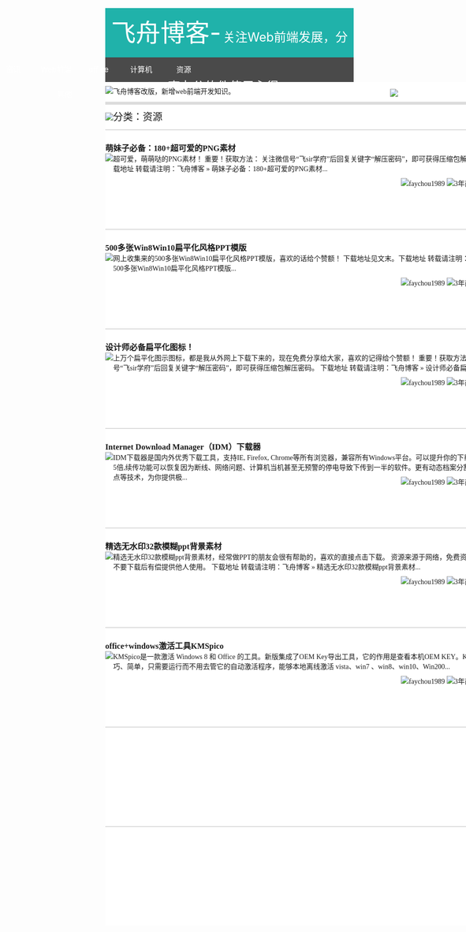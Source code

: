 <!DOCTYPE html>
<html>
	<head>
		<meta charset="utf-8" />
		<title>飞舟博客- 关注Web前端发展，分享办公软件使用心得。</title>
		<style type="text/css">
			*{
				margin: 0;
				padding: 0;
			}
			.haha{
				background: gainsboro;
			}
			.frist{
				height: 100px;
				background: lightseagreen;
				text-align: center;
			}
			.second{
				height: 50px;
				background-color: #4a4a4a;
				text-align: center;
			}
			.second1{
				display: inline-block;
			}
			.second-zy{
				display: inline-block;
			}
			.second1:hover{
				background: lightseagreen;
			}
			.thrid{
				width: 1200px;
				height: 40px;
				background: #FFFFFF;
				margin: 0 auto;
			}
			.thrid-1{
				font-family:"Microsoft " ;
				line-height: 40px;
			}
			.fourth{
				width: 1200px;
				height: 50px;
				background: #FFFFFF;
				margin: 0 auto;
				border-top: 6px solid gainsboro;
			}
			.fourth-1{
				font-family:"Microsoft " ;
				line-height: 50px;
				font-size: 20px;
			}
			.fifth{
				width: 1200px;
				height: 200px;
				background: #FFFFFF;
				margin: 0 auto;
				border-top: 2px solid gainsboro;
				font-family:"Microsoft " ;
			}
			.fifth-1{
				float: left;
			}
			.fifth-2{
				width: 800px;
				height: 50px;
				float: left;
			}
			.fifth-3{
				width: 600px;
				height: 50px;
				float: right;
			}
			.sixth{
				width: 1200px;
				height: 200px;
				background: #FFFFFF;
				margin: 0 auto;
				border-top: 2px solid gainsboro;
				font-family:"Microsoft " ;
			}
			.sixth-1{
				float: left;
			}
			.sixth-2{
				width: 800px;
				height: 50px;
				float: left;
			}
			.sixth-3{
				width: 600px;
				height: 50px;
				float: right;
			}
			.seventh{
				width: 1200px;
				height: 200px;
				background: #FFFFFF;
				margin: 0 auto;
				border-top: 2px solid gainsboro;
				font-family:"Microsoft " ;
			}
			.seventh-1{
				float: left;
			}
			.seventh-2{
				width: 800px;
				height: 50px;
				float: left;
			}
			.seventh-3{
				width: 600px;
				height: 50px;
				float: right;
			}
			.eighth{
				width: 1200px;
				height: 200px;
				background: #FFFFFF;
				margin: 0 auto;
				border-top: 2px solid gainsboro;
				font-family:"Microsoft " ;
			}
			.eighth-1{
				float: left;
			}
			.eighth-2{
				width: 800px;
				height: 50px;
				float: left;
			}
			.eighth-3{
				width: 600px;
				height: 50px;
				float: right;
			}
			.ninth{
				width: 1200px;
				height: 200px;
				background: #FFFFFF;
				margin: 0 auto;
				border-top: 2px solid gainsboro;
				font-family:"Microsoft " ;
			}
			.ninth-1{
				float: left;
			}
			.ninth-2{
				width: 800px;
				height: 50px;
				float: left;
			}
			.ninth-3{
				width: 600px;
				height: 50px;
				float: right;
			}
			.tenth{
				width: 1200px;
				height: 200px;
				background: #FFFFFF;
				margin: 0 auto;
				border-top: 2px solid gainsboro;
				font-family:"Microsoft " ;
			}
			.tenth-1{
				float: left;
			}
			.tenth-2{
				width: 800px;
				height: 50px;
				float: left;
			}
			.tenth-3{
				width: 600px;
				height: 50px;
				float: right;
			}
			.eleventh{
				width: 1200px;
				height: 200px;
				background: #FFFFFF;
				margin: 0 auto;
				border-top: 2px solid gainsboro;
				font-family:"Microsoft " ;
			}
			.twelfth{
				width: 1200px;
				height: 200px;
				background: #FFFFFF;
				margin: 0 auto;
				border-top: 2px solid gainsboro;
				font-family:"Microsoft " ;
			}
		</style>
	</head>
	<body>
		<div class="haha">
			<div class="frist">
				<span style="font-size: 50px;line-height:100px;color: white;">飞舟博客-</span>
				<span style="font-size: 25px;line-height:100px;color: white;">关注Web前端发展，分享办公软件使用心得。</span>
			</div>
			<div class="second">
					<div class="second1" style="position: relative;right: 300px;width: 65px;">
						<div style="font-size: 15px;line-height: 50px;color: white;">首页</div>
					</div>
					<div class="second1" style="position: relative;right: 300px;width: 65px;">
						<div style="font-size: 15px;line-height: 50px;color: white;">资讯</div>
					</div>
					<div class="second1" style="position: relative;right: 300px;width: 100px;">
						<div style="font-size: 15px;line-height: 50px;color: white;">Web前端</div>
					</div>
					<div class="second1" style="position: relative;right: 300px;width: 65px;">
						<div style="font-size: 15px;line-height: 50px;color: white;">office</div>
					</div>
					<div class="second1" style="position: relative;right: 300px;width: 100px;">
						<div style="font-size: 15px;line-height: 50px;color: white;">计算机</div>
					</div>
					<div class="second1" style="position: relative;right: 300px;width: 65px;">
						<div style="font-size: 15px;line-height: 50px;color: white;">资源</div>		
					</div>
					<div class="second1" style="position: relative;right: 300px;width: 65px;">
						<div style="font-size: 15px;line-height: 50px;color: white;">其他</div>
					</div>
					<div class="second1" style="position: relative;left: 300px;width: 65px;">
						<div style="font-size: 15px;line-height: 50px;color: white;"><img src="img/search.png"/></div>
					</div>
			</div>
			<div class="thrid">
				<div class="thrid-1"><img src="img/message.jpg"/>飞舟博客改版，新增web前端开发知识。</div>
			</div>
			<div class="fourth">
				<div class="fourth-1"><img src="img/email.png"/>分类：资源</div>
			</div>
			<div class="fifth">
				<h3>萌妹子必备：180+超可爱的PNG素材</h3>
				<div class="fifth-1">
					<img src="img/timthumb2.jpg"/>
				</div>
				<div class="fifth-2">超可爱，萌萌哒的PNG素材！ 重要！获取方法： 关注微信号“飞sir学府”后回复关键字“解压密码”，即可获得压缩包解压密码。 下载地址 转载请注明：飞舟博客 » 萌妹子必备：180+超可爱的PNG素材...					
				</div>
				<div class="fifth-3">
					<span><img src="img/one.png"/>faychou1989</span>
					<span><img src="img/two.png"/>3年前 (2016-03-02)</span>
					<span><img src="img/three.png"/>1328℃</span>
					<span><img src="img/four.png"/>0评论</span>
					<span><img src="img/five.png"/>24喜欢</span>					
				</div>
			</div>
			<div class="sixth">
				<h3>500多张Win8Win10扁平化风格PPT模版</h3>
				<div class="sixth-1">
					<img src="img/timthumb (6).jpg"/>
				</div>
				<div class="sixth-2">网上收集来的500多张Win8Win10扁平化风格PPT模版，喜欢的话给个赞额！ 下载地址见文末。下载地址 转载请注明：飞舟博客 » 500多张Win8Win10扁平化风格PPT模版...			
				</div>
				<div class="sixth-3">
					<span><img src="img/one.png"/>faychou1989</span>
					<span><img src="img/two.png"/>3年前 (2016-03-02)</span>
					<span><img src="img/three.png"/>1328℃</span>
					<span><img src="img/four.png"/>0评论</span>
					<span><img src="img/five.png"/>24喜欢</span>					
				</div>
			</div>
			<div class="seventh">
				<h3>设计师必备扁平化图标！</h3>
				<div class="seventh-1">
					<img src="img/timthumb (8).jpg"/>
				</div>
				<div class="seventh-2">上万个扁平化图示图标，都是我从外网上下载下来的，现在免费分享给大家，喜欢的记得给个赞额！   重要！获取方法： 关注微信号“飞sir学府”后回复关键字“解压密码”，即可获得压缩包解压密码。 下载地址 转载请注明：飞舟博客 » 设计师必备扁平...	
				</div>
				<div class="seventh-3">
					<span><img src="img/one.png"/>faychou1989</span>
					<span><img src="img/two.png"/>3年前 (2016-03-02)</span>
					<span><img src="img/three.png"/>1328℃</span>
					<span><img src="img/four.png"/>0评论</span>
					<span><img src="img/five.png"/>24喜欢</span>					
				</div>
			</div>
			<div class="eighth">
				<h3>Internet Download Manager（IDM）下载器</h3>
				<div class="eighth-1">
					<img src="img/timthumb (7).jpg"/>
				</div>
				<div class="eighth-2">IDM下载器是国内外优秀下载工具，支持IE, Firefox, Chrome等所有浏览器，兼容所有Windows平台。可以提升你的下载速度最高达5倍,续传功能可以恢复因为断线、网络问题、计算机当机甚至无预警的停电导致下传到一半的软件。更有动态档案分割、多重下载点等技术，为你提供极...	
				</div>
				<div class="eighth-3">
					<span><img src="img/one.png"/>faychou1989</span>
					<span><img src="img/two.png"/>3年前 (2016-03-02)</span>
					<span><img src="img/three.png"/>1328℃</span>
					<span><img src="img/four.png"/>0评论</span>
					<span><img src="img/five.png"/>24喜欢</span>					
				</div>
			</div>
			<div class="ninth">
				<h3>精选无水印32款模糊ppt背景素材</h3>
				<div class="ninth-1">
					<img src="img/timthumb.jpg"/>
				</div>
				<div class="ninth-2">精选无水印32款模糊ppt背景素材，经常做PPT的朋友会很有帮助的，喜欢的直接点击下载。 资源来源于网络，免费资源，请大家不要下载后有偿提供他人使用。 下载地址 转载请注明：飞舟博客 » 精选无水印32款模糊ppt背景素材...	
				</div>
				<div class="ninth-3">
					<span><img src="img/one.png"/>faychou1989</span>
					<span><img src="img/two.png"/>3年前 (2016-03-02)</span>
					<span><img src="img/three.png"/>1328℃</span>
					<span><img src="img/four.png"/>0评论</span>
					<span><img src="img/five.png"/>24喜欢</span>					
				</div>
			</div>
			<div class="tenth">
				<h3>office+windows激活工具KMSpico</h3>
				<div class="tenth-1">
					<img src="img/timthumb4.jpg"/>
				</div>
				<div class="tenth-2">KMSpico是一款激活 Windows 8 和 Office 的工具。新版集成了OEM Key导出工具，它的作用是查看本机OEM KEY。KMSpico小巧、简单，只需要运行而不用去管它的自动激活程序，能够本地离线激活 vista、win7 、win8、win10、Win200...	
				</div>
				<div class="tenth-3">
					<span><img src="img/one.png"/>faychou1989</span>
					<span><img src="img/two.png"/>3年前 (2016-03-02)</span>
					<span><img src="img/three.png"/>1328℃</span>
					<span><img src="img/four.png"/>0评论</span>
					<span><img src="img/five.png"/>24喜欢</span>					
				</div>
			</div>
			<div class="eleventh"></div>
			<div class="twelfth"></div>
		</div>
	</body>
</html>
